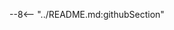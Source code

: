 <!-- markdownlint-disable MD041 -->
--8<-- "../README.md:githubSection"
<!-- markdownlint-enable MD041 -->

<!--References for web-->

<!-- markdownlint-disable MD053 -->
[contributing]: CONTRIBUTING.md
[release-process]: CONTRIBUTING.md#release-process
[changelog]: CHANGELOG.md
<!-- markdownlint-enable MD037 -->
